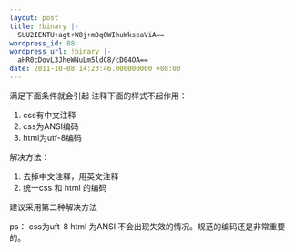 ```yaml
---
layout: post
title: !binary |-
  SUU2IENTU+agt+W8j+mDqOWIhuWkseaViA==
wordpress_id: 88
wordpress_url: !binary |-
  aHR0cDovL3JheWNuLm5ldC8/cD04OA==
date: 2011-10-08 14:23:46.000000000 +08:00
---
```

满足下面条件就会引起 注释下面的样式不起作用：
1. css有中文注释
2. css为ANSI编码
3. html为utf-8编码

解决方法：
1. 去掉中文注释，用英文注释
2. 统一css 和 html 的编码

建议采用第二种解决方法

ps： css为uft-8 html 为ANSI 不会出现失效的情况。规范的编码还是非常重要的。
<h2></h2>
